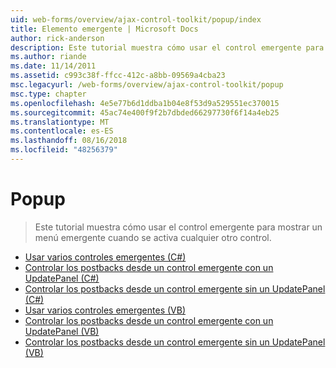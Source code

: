 ```yaml
---
uid: web-forms/overview/ajax-control-toolkit/popup/index
title: Elemento emergente | Microsoft Docs
author: rick-anderson
description: Este tutorial muestra cómo usar el control emergente para mostrar un menú emergente cuando se activa cualquier otro control.
ms.author: riande
ms.date: 11/14/2011
ms.assetid: c993c38f-ffcc-412c-a8bb-09569a4cba23
msc.legacyurl: /web-forms/overview/ajax-control-toolkit/popup
msc.type: chapter
ms.openlocfilehash: 4e5e77b6d1ddba1b04e8f53d9a529551ec370015
ms.sourcegitcommit: 45ac74e400f9f2b7dbded66297730f6f14a4eb25
ms.translationtype: MT
ms.contentlocale: es-ES
ms.lasthandoff: 08/16/2018
ms.locfileid: "48256379"
---
```

<a name="popup"></a>Popup
====================
> Este tutorial muestra cómo usar el control emergente para mostrar un menú emergente cuando se activa cualquier otro control.


- [Usar varios controles emergentes (C#)](using-multiple-popup-controls-cs.md)
- [Controlar los postbacks desde un control emergente con un UpdatePanel (C#)](handling-postbacks-from-a-popup-control-with-an-updatepanel-cs.md)
- [Controlar los postbacks desde un control emergente sin un UpdatePanel (C#)](handling-postbacks-from-a-popup-control-without-an-updatepanel-cs.md)
- [Usar varios controles emergentes (VB)](using-multiple-popup-controls-vb.md)
- [Controlar los postbacks desde un control emergente con un UpdatePanel (VB)](handling-postbacks-from-a-popup-control-with-an-updatepanel-vb.md)
- [Controlar los postbacks desde un control emergente sin un UpdatePanel (VB)](handling-postbacks-from-a-popup-control-without-an-updatepanel-vb.md)
